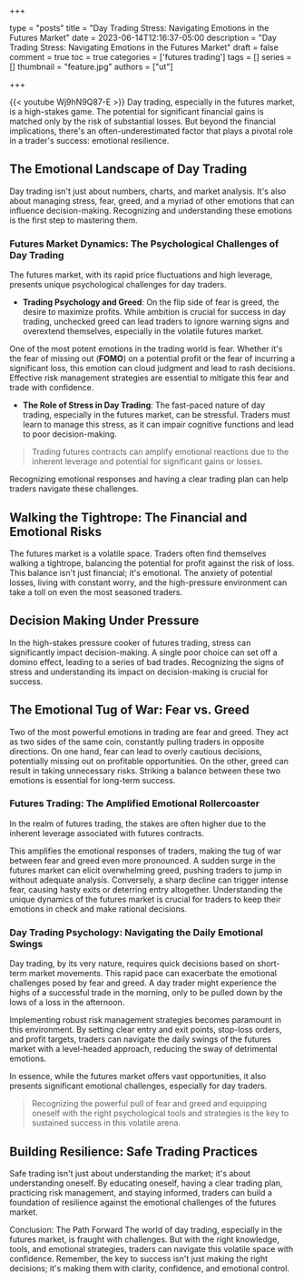 +++

type = "posts"
title = "Day Trading Stress: Navigating Emotions in the Futures Market"
date =  2023-06-14T12:16:37-05:00
description = "Day Trading Stress: Navigating Emotions in the Futures Market"
draft = false
comment = true
toc = true
categories = ['futures trading']
tags = []
series = []
thumbnail = "feature.jpg"
authors = ["ut"]

+++

{{< youtube Wj9hN9Q87-E >}}
Day trading, especially in the futures market, is a high-stakes game. The potential for significant financial gains is matched only by the risk of substantial losses. But beyond the financial implications, there's an often-underestimated factor that plays a pivotal role in a trader's success: emotional resilience.

## The Emotional Landscape of Day Trading
Day trading isn't just about numbers, charts, and market analysis. It's also about managing stress, fear, greed, and a myriad of other emotions that can influence decision-making. Recognizing and understanding these emotions is the first step to mastering them.

### Futures Market Dynamics: The Psychological Challenges of Day Trading

The futures market, with its rapid price fluctuations and high leverage, presents unique psychological challenges for day traders.

 - **Trading Psychology and Greed**: On the flip side of fear is greed, the desire to maximize profits. While ambition is crucial for success in day trading, unchecked greed can lead traders to ignore warning signs and overextend themselves, especially in the volatile futures market.

One of the most potent emotions in the trading world is fear. Whether it's the fear of missing out (**FOMO**) on a potential profit or the fear of incurring a significant loss, this emotion can cloud judgment and lead to rash decisions. Effective risk management strategies are essential to mitigate this fear and trade with confidence.

 - **The Role of Stress in Day Trading**: The fast-paced nature of day trading, especially in the futures market, can be stressful. Traders must learn to manage this stress, as it can impair cognitive functions and lead to poor decision-making.

> Trading futures contracts can amplify emotional reactions due to the inherent leverage and potential for significant gains or losses.

Recognizing emotional responses and having a clear trading plan can help traders navigate these challenges.


## Walking the Tightrope: The Financial and Emotional Risks
The futures market is a volatile space. Traders often find themselves walking a tightrope, balancing the potential for profit against the risk of loss. This balance isn't just financial; it's emotional. The anxiety of potential losses, living with constant worry, and the high-pressure environment can take a toll on even the most seasoned traders.

## Decision Making Under Pressure
In the high-stakes pressure cooker of futures trading, stress can significantly impact decision-making. A single poor choice can set off a domino effect, leading to a series of bad trades. Recognizing the signs of stress and understanding its impact on decision-making is crucial for success.

## The Emotional Tug of War: Fear vs. Greed
Two of the most powerful emotions in trading are fear and greed. They act as two sides of the same coin, constantly pulling traders in opposite directions. On one hand, fear can lead to overly cautious decisions, potentially missing out on profitable opportunities. On the other, greed can result in taking unnecessary risks. Striking a balance between these two emotions is essential for long-term success.

### Futures Trading: The Amplified Emotional Rollercoaster

In the realm of futures trading, the stakes are often higher due to the inherent leverage associated with futures contracts.

This amplifies the emotional responses of traders, making the tug of war between fear and greed even more pronounced. A sudden surge in the futures market can elicit overwhelming greed, pushing traders to jump in without adequate analysis. Conversely, a sharp decline can trigger intense fear, causing hasty exits or deterring entry altogether. Understanding the unique dynamics of the futures market is crucial for traders to keep their emotions in check and make rational decisions.

### Day Trading Psychology: Navigating the Daily Emotional Swings

Day trading, by its very nature, requires quick decisions based on short-term market movements. This rapid pace can exacerbate the emotional challenges posed by fear and greed. A day trader might experience the highs of a successful trade in the morning, only to be pulled down by the lows of a loss in the afternoon.

Implementing robust risk management strategies becomes paramount in this environment. By setting clear entry and exit points, stop-loss orders, and profit targets, traders can navigate the daily swings of the futures market with a level-headed approach, reducing the sway of detrimental emotions.

In essence, while the futures market offers vast opportunities, it also presents significant emotional challenges, especially for day traders.
> Recognizing the powerful pull of fear and greed and equipping oneself with the right psychological tools and strategies is the key to sustained success in this volatile arena.

## Building Resilience: Safe Trading Practices
Safe trading isn't just about understanding the market; it's about understanding oneself. By educating oneself, having a clear trading plan, practicing risk management, and staying informed, traders can build a foundation of resilience against the emotional challenges of the futures market.
<!-- {{< youtubepl PL9uZis3GV47yLhTR0U2XddTyxKMiNYbWL >}} -->

Conclusion: The Path Forward
The world of day trading, especially in the futures market, is fraught with challenges. But with the right knowledge, tools, and emotional strategies, traders can navigate this volatile space with confidence. Remember, the key to success isn't just making the right decisions; it's making them with clarity, confidence, and emotional control.

